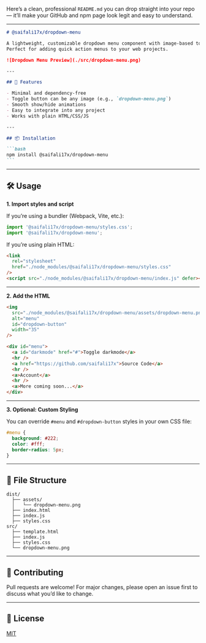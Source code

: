 Here’s a clean, professional `README.md` you can drop straight into your repo — it’ll make your GitHub and npm page look legit and easy to understand.

---

````markdown
# @saifali17x/dropdown-menu

A lightweight, customizable dropdown menu component with image-based toggle support.  
Perfect for adding quick action menus to your web projects.

![Dropdown Menu Preview](./src/dropdown-menu.png)

---

## 🚀 Features

- Minimal and dependency-free
- Toggle button can be any image (e.g., `dropdown-menu.png`)
- Smooth show/hide animations
- Easy to integrate into any project
- Works with plain HTML/CSS/JS

---

## 📦 Installation

```bash
npm install @saifali17x/dropdown-menu
```
````

---

## 🛠 Usage

**1. Import styles and script**

If you’re using a bundler (Webpack, Vite, etc.):

```js
import '@saifali17x/dropdown-menu/styles.css';
import '@saifali17x/dropdown-menu';
```

If you’re using plain HTML:

```html
<link
  rel="stylesheet"
  href="./node_modules/@saifali17x/dropdown-menu/styles.css"
/>
<script src="./node_modules/@saifali17x/dropdown-menu/index.js" defer></script>
```

---

**2. Add the HTML**

```html
<img
  src="./node_modules/@saifali17x/dropdown-menu/assets/dropdown-menu.png"
  alt="menu"
  id="dropdown-button"
  width="35"
/>

<div id="menu">
  <a id="darkmode" href="#">Toggle darkmode</a>
  <hr />
  <a href="https://github.com/saifali17x">Source Code</a>
  <hr />
  <a>Account</a>
  <hr />
  <a>More coming soon...</a>
</div>
```

---

**3. Optional: Custom Styling**

You can override `#menu` and `#dropdown-button` styles in your own CSS file:

```css
#menu {
  background: #222;
  color: #fff;
  border-radius: 5px;
}
```

---

## 📂 File Structure

```
dist/
  ├── assets/
  │   └── dropdown-menu.png
  ├── index.html
  ├── index.js
  ├── styles.css
src/
  ├── template.html
  ├── index.js
  ├── styles.css
  └── dropdown-menu.png
```

---

## 🤝 Contributing

Pull requests are welcome!
For major changes, please open an issue first to discuss what you’d like to change.

---

## 📜 License

[MIT](LICENSE)

```

```
